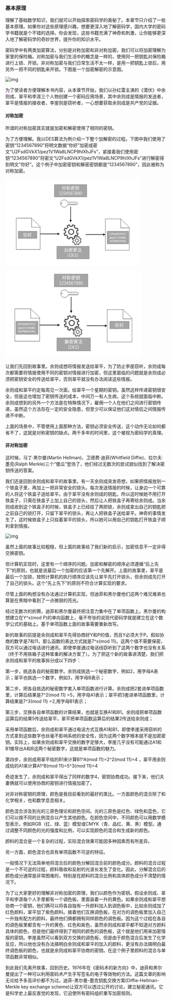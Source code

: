 ### 基本原理

理解了基础数学知识，我们就可以开始探索密码学的奥秘了。本章节只介绍了一些基本原理。如果你对这些原理感兴趣，想要更深入地了解密码学，国内大学的密码学书籍就是个不错的选择。你会发现，这些书籍充满了神奇和刺激，让你能够更深入地了解密码学的奇妙世界，提升你的知识水平。

密码学中有两类加密算法，分别是对称加密和非对称加密。我们可以将加密理解为家里的保险箱。对称加密与我们生活中的概念是一样的，使用同一把钥匙对保险箱进行上锁、开锁。非对称加密与我们日常生活不太一样，是用一把钥匙上锁后，用另外一把不同的钥匙来开锁。下图是一个加密解密的示意图。

![img](https://staticcdn1-5.umiwi.com/pcebook/online/img/202006/0215911036985871999831184158966705643165.jpg?x-oss-process=image/resize,w_1536,m_lfit)



为了使读者方便理解本书内容，从本章节开始，我们以孙红雷主演的《潜伏》中余则成、翠平和李涯三个人物创建一个密码应用场景，其中余则成是情报的发送者，翠平是情报的接收者，李崖则是窃听者，一心想要获取余则成是共产党的证据。

#### 对称加密

所谓的对称加密其实就是加密和解密使用了相同的密钥。

为了方便理解。我以DES算法为例介绍一下整个加解密的过程。下图中我们使用了密钥“1234567890”将明文数据“你好”加密成密文“U2FsdGVkX1/pez1V1Wa8LNCP9hlXhJFs”，紧接着我们使用密钥“1234567890”将密文“U2FsdGVkX1/pez1V1Wa8LNCP9hlXhJFs”进行解密得到明文“你好”。这个例子中加密密钥和解密密钥都是“1234567890”，因此被称为对称加密。

![image-20230606101657451](image/image-20230606101657451.png)

![image-20230606101703343](image/image-20230606101703343.png)

让我们先回到故事里。余则成想将情报发送给翠平，为了防止李崖窃听，余则成每次都需要将情报使用不同的密钥对情报进行加密，但这里面临的问题就是余则成必须把密钥安全的传送给翠平，否则翠平就没有办法阅读这些情报。

余则成和翠平约定每周见一次面，给翠平一个星期的密钥。虽然这样传递密钥很安全，但是这也增加了密钥传送的成本，中间万一有人生病，这个系统就面临中断。余则成想到的另外一个方法是在特殊情况下，雇佣一个人在他们之间进行密钥传递，虽然这个方法存在一定的安全隐患，但至少可以保证他们这对情侣之间情报传递不中断。

上面的场景中，不管使用上面那种方法，密钥必须安全传送，这个动作无论如何都省不了，这就是对称密钥的缺点。两千多年的时间里，这个被视为密码学的真理。

#### 非对称加密

这时候，马丁·黑尔曼(Martin Hellman)、卫德费·迪菲(Whitfield Diffie)、拉尔夫·墨克(Ralph Merkle)三个“傻瓜”登场了，他们经过无数次的尝试貌似找到了解决密钥传送的答案。

我们还是回到余则成和翠平的故事里。有一天余则成突发奇想，如果把情报放到一个铁盒子里，再加上一把非常安全的锁头。每次发送情报的时候，让身边一个可靠的人将这个铁盒子送给翠平。由于翠平没有余则成的钥匙，所以这时候她不用打开铁盒子，只需在铁盒子上加上自己的锁头，然后让人把铁盒子再寄给余则成。当余则成收到这个铁盒子的时候，铁盒子上已经挂了两把锁，余则成拿出自己的钥匙把之前自己的锁打开，只留下翠平的锁头，再让人把铁盒子送给翠平。神奇的事情发生了，这时候铁盒子上只挂着翠平的锁头，所以她可以用自己的钥匙打开铁盒子顺利拿到情报。

![img](https://staticcdn1-5.umiwi.com/pcebook/online/img/202006/021591103698607827102971229407188980469.jpg?x-oss-process=image/resize,w_1536,m_lfit)



虽然上面的故事比较粗糙，但上面的故事给了我们新的启示，加密信息不一定非得交换密钥。

但计算机实现时，这里有一个顺序的问题。加密和解密的顺序必须遵循“后上先下”的原则，也就是说最后一个加密的应该第一个先解开。上面的故事里，翠平是最后一个加锁，按照计算机的执行顺序应该先让翠平先打开锁头，但余则成先打开了自己的锁头。这个“先上先下”的原则不符合计算实现的要求。

尽管上面的构想没有办法通过计算机实现，但迪菲和黑尔曼他们这两个难兄难弟也算是在黑暗中看到了一点微弱的亮光。

经过无数次的折腾，迪菲和黑尔曼最终把注意力集中在了单项函数上。黑尔曼的构想建立在Y^x(mod P)的单向函数上，毫不夸张的说现代密码学就是建立在这个数学公式的基础上。基于单项函数上面的故事需要重新改写。

新的故事的前提是余则成和翠平先得协商好Y和P的值，而且Y必须大于P。假如协商的数字是7和11，那么函数的表达方式就是7^x(mod 11)。这两个值不需要保密，双方可以通过电话进行通讯，即使李崖通过电话线窃听到了这两个数字也没有关系（终于不用铁箱子这种笨重的解决方案了）。为了把这个新的故事讲清楚，我们把余则成和翠平的故事拆分成以下四步：

第一步，挑选各自的秘密数字。余则成挑选一个秘密数字，例如2，用字母A表示；翠平也挑选一个数字，例如3，用字母B表示；

第二步，把各自挑选的秘密数字套入单项函数进行计算。余则成把2套进单项函数里，计算后结果是7^2(mod 11) =5，用字母A1表示；翠平把3套进单项函数里，计算结果是7^3(mod 11) =2,用字母B1表示；

第三步，交换各自单项函数的计算结果，也就是互换A1和B1。余则成把单项函数运算后的结果5传送给翠平，翠平把单项函数运算后的结果2传送给余则成；

采用单项函数后，余则成和翠平通过电话方式互换A1和B1，即使李崖采用窃听的方式拿到这些数字也丝毫不影响系统的安全性，因为这两个数字根本就不是加密密钥。实际上，如果余则成和翠平交换的数字足够大，李崖几乎没有可能通过A1和B1推导出A和B这两个秘密数字，这就是单项函数的魅力。

第四步，余则成用翠平给的B1来计算B1^A(mod 11)=2^2(mod 11)=4 ，翠平用余则成给的A1来计算A1^B(mod 11)=5^3(mod 11)=4

奇迹发生了，余则成和翠平得出了同样的数字4，密钥协商成功。接下来，他们夫妻俩就可以使用协商的密钥进行情报加密了。

对非对称密钥的原理，颜色是我目前看到的最好的类比。一方面颜色的混合除了和化学相关，也和数学息息相关。

颜色混合涉及到光的三原色理论和颜色空间。光的三原色是红色、绿色和蓝色，它们可以按不同的比例混合以产生其他颜色。在颜色空间中，不同颜色可以用数学模型表示，例如RGB（红、绿、蓝）模型或CMYK（青、品红、黄、黑）模型。通过调整不同颜色的光的强度和比例，可以实现颜色的混合和生成新的颜色。

颜料的混合是一个复杂的过程，实际混合效果可能因多种因素而有所差异。

另一方面，颜色混合也具有单项函数不可逆的特征。

一般情况下无法简单地将混合后的颜色分解回混合前的颜色成分。颜料的混合过程是一个不可逆的过程，颜料吸收和反射的光波长发生了变化。因此，分解混合后的颜色成分通常是非常困难的，特别是在颜料的混合比例和具体颜色成分不清楚的情况下。

为了让大家更好的理解非对称加密的原理，我们以颜色作为密钥。假设余则成、翠平和李涯每个人手里都有一个调色板，里面装着一升的黄色。如果余则成和翠平想协商一个密钥，他们俩可以将各自独有一升颜料加入到调色板中，比如余则成加了红色颜料，翠平加了紫色颜料。接着他们互换调色板，在对方的调色板里加入自己一升独有配方的颜料，最终他们俩都拥有同样颜色的调色板。因为这个过程在各自的调色板里都含有一升的黄色、红色和紫色，虽然余则成和翠平都不知道对方颜料具体的颜色，但是他们最终得到了相同的颜色的调色板，这个就是他们用来加密情报的密钥。李崖虽然可以看到双方交换的调色板，但是由于颜色混合后发生了化学反应，所以他也没有办法搞明白余则成和翠平的加入的颜料，更没有办法搞明白最终调色板的颜色，也就是余则成和翠平协商的密钥。在这个例子里颜料的混合与单项函数非常相似。

到此我们先离开故事，回到历史。1976年在《密码术的新方向》中，迪菲和黑尔曼提出了一种可以利用密码术产生手写签名的电子等效物的方法。这篇文章的影响无论给予多高评价都不为过。迪菲-黑尔曼-墨克钥匙交换方案(Diffie-Hellman-Merkle key exchange scheme)让双方可以透过公开的讨论，建立秘密通讯。它是科学史上最反直觉的发现，它迫使所有密码组织重写加密规则。